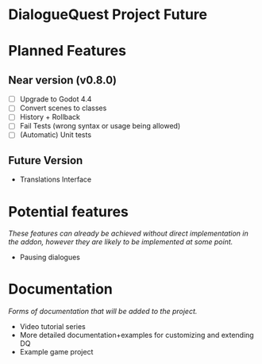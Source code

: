 # DialogueQuest Project Future

# Planned Features

## Near version (v0.8.0)

- [ ] Upgrade to Godot 4.4
- [ ] Convert scenes to classes
- [ ] History + Rollback
- [ ] Fail Tests (wrong syntax or usage being allowed)
- [ ] (Automatic) Unit tests

## Future Version

- Translations Interface

# Potential features

*These features can already be achieved without direct implementation in the addon, however they are likely to be implemented at some point.*

- Pausing dialogues
 
# Documentation

*Forms of documentation that will be added to the project.*

- Video tutorial series
- More detailed documentation+examples for customizing and extending DQ
- Example game project


